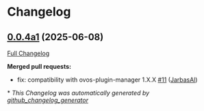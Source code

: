 # Changelog

## [0.0.4a1](https://github.com/OpenVoiceOS/ovos-vad-plugin-silero/tree/0.0.4a1) (2025-06-08)

[Full Changelog](https://github.com/OpenVoiceOS/ovos-vad-plugin-silero/compare/0.0.3...0.0.4a1)

**Merged pull requests:**

- fix: compatibility with ovos-plugin-manager 1.X.X [\#11](https://github.com/OpenVoiceOS/ovos-vad-plugin-silero/pull/11) ([JarbasAl](https://github.com/JarbasAl))



\* *This Changelog was automatically generated by [github_changelog_generator](https://github.com/github-changelog-generator/github-changelog-generator)*
